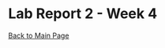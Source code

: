 # Lab Report 2 - Week 4

[Back to Main Page](https://ebayraktaroglu.github.io/cse15l-lab-reports/)

